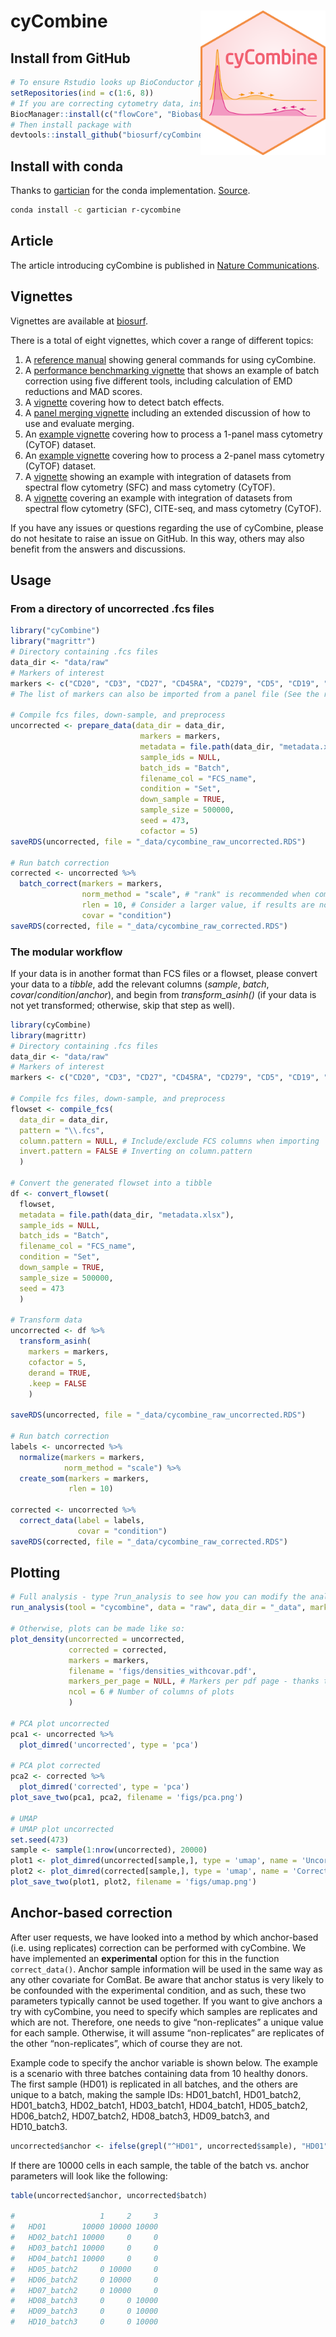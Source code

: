 
<!-- README.md is generated from README.Rmd. Please edit that file -->

# cyCombine <img src="inst/cyCombine.png" width="200" align="right" />

<!-- badges: start -->
<!-- [![Lifecycle: experimental](https://img.shields.io/badge/lifecycle-experimental-orange.svg)](https://www.tidyverse.org/lifecycle/#experimental) -->
<!-- [![Lifecycle: stable](https://img.shields.io/badge/lifecycle-stable-brightgreen.svg)](https://lifecycle.r-lib.org/articles/stages.html#stable) -->
<!-- badges: end -->
<!-- ## Clone github repository -->
<!-- ``` {sh, eval = FALSE} -->
<!-- # Run in terminal -->
<!-- git clone git@github.com:shdam/cyCombine.git -->
<!-- ``` -->
<!-- ## Restore renv library -->
<!-- ``` {r, eval = FALSE} -->
<!-- # Open project in Rstudio -->
<!-- # Install renv and restore library -->
<!-- install.packages("renv") -->
<!-- library(renv) -->
<!-- renv::restore() -->
<!-- ``` -->

## Install from GitHub

``` r
# To ensure Rstudio looks up BioConductor packages run:
setRepositories(ind = c(1:6, 8))
# If you are correcting cytometry data, install the following Bioconductor packages:
BiocManager::install(c("flowCore", "Biobase"))
# Then install package with
devtools::install_github("biosurf/cyCombine")
```

## Install with conda

Thanks to [gartician](https://github.com/gartician) for the conda
implementation. [Source](https://anaconda.org/gartician/r-cycombine).

``` sh
conda install -c gartician r-cycombine
```

## Article

The article introducing cyCombine is published in [Nature
Communications](https://doi.org/10.1038/s41467-022-29383-5).

## Vignettes

Vignettes are available at [biosurf](https://biosurf.org/cyCombine).

There is a total of eight vignettes, which cover a range of different
topics:

1.  A [reference manual](https://biosurf.org/cyCombine_ref_manual.html)
    showing general commands for using cyCombine.
2.  A [performance benchmarking
    vignette](https://biosurf.org/cyCombine_benchmarking.html) that
    shows an example of batch correction using five different tools,
    including calculation of EMD reductions and MAD scores.
3.  A
    [vignette](https://biosurf.org/cyCombine_detect_batch_effects.html)
    covering how to detect batch effects.
4.  A [panel merging
    vignette](https://biosurf.org/cyCombine_panel_merging.html)
    including an extended discussion of how to use and evaluate merging.
5.  An [example
    vignette](https://biosurf.org/cyCombine_CyTOF_1panel.html) covering
    how to process a 1-panel mass cytometry (CyTOF) dataset.
6.  An [example
    vignette](https://biosurf.org/cyCombine_CyTOF_2panels.html) covering
    how to process a 2-panel mass cytometry (CyTOF) dataset.
7.  A [vignette](https://biosurf.org/cyCombine_Spectralflow_CyTOF.html)
    showing an example with integration of datasets from spectral flow
    cytometry (SFC) and mass cytometry (CyTOF).
8.  A
    [vignette](https://biosurf.org/cyCombine_CITEseq_Spectral_CyTOF.html)
    covering an example with integration of datasets from spectral flow
    cytometry (SFC), CITE-seq, and mass cytometry (CyTOF).

If you have any issues or questions regarding the use of cyCombine,
please do not hesitate to raise an issue on GitHub. In this way, others
may also benefit from the answers and discussions.

## Usage

### From a directory of uncorrected .fcs files

``` r
library("cyCombine")
library("magrittr")
# Directory containing .fcs files
data_dir <- "data/raw"
# Markers of interest
markers <- c("CD20", "CD3", "CD27", "CD45RA", "CD279", "CD5", "CD19", "CD14", "CD45RO", "GranzymeA", "GranzymeK", "FCRL6", "CD355", "CD152", "CD69", "CD33", "CD4", "CD337", "CD8", "CD197", "LAG3", "CD56", "CD137", "CD161", "FoxP3", "CD80", "CD270", "CD275", "CD134", "CD278", "CD127", "KLRG1", "CD25", "HLADR", "TBet", "XCL1")
# The list of markers can also be imported from a panel file (See the reference manual for an example)

# Compile fcs files, down-sample, and preprocess
uncorrected <- prepare_data(data_dir = data_dir,
                             markers = markers,
                             metadata = file.path(data_dir, "metadata.xlsx"), # Can also be .csv file or data.frame object
                             sample_ids = NULL,
                             batch_ids = "Batch",
                             filename_col = "FCS_name",
                             condition = "Set",
                             down_sample = TRUE,
                             sample_size = 500000,
                             seed = 473,
                             cofactor = 5) 
saveRDS(uncorrected, file = "_data/cycombine_raw_uncorrected.RDS")

# Run batch correction
corrected <- uncorrected %>%
  batch_correct(markers = markers,
                norm_method = "scale", # "rank" is recommended when combining data with heavy batch effects
                rlen = 10, # Consider a larger value, if results are not convincing (e.g. 100)
                covar = "condition")
saveRDS(corrected, file = "_data/cycombine_raw_corrected.RDS")
```

### The modular workflow

If your data is in another format than FCS files or a flowset, please
convert your data to a *tibble*, add the relevant columns (*sample*,
*batch*, *covar*/*condition*/*anchor*), and begin from
*transform_asinh()* (if your data is not yet transformed; otherwise,
skip that step as well).

``` r
library(cyCombine)
library(magrittr)
# Directory containing .fcs files
data_dir <- "data/raw"
# Markers of interest
markers <- c("CD20", "CD3", "CD27", "CD45RA", "CD279", "CD5", "CD19", "CD14", "CD45RO", "GranzymeA", "GranzymeK", "FCRL6", "CD355", "CD152", "CD69", "CD33", "CD4", "CD337", "CD8", "CD197", "LAG3", "CD56", "CD137", "CD161", "FoxP3", "CD80", "CD270", "CD275", "CD134", "CD278", "CD127", "KLRG1", "CD25", "HLADR", "TBet", "XCL1")

# Compile fcs files, down-sample, and preprocess
flowset <- compile_fcs(
  data_dir = data_dir,
  pattern = "\\.fcs",
  column.pattern = NULL, # Include/exclude FCS columns when importing
  invert.pattern = FALSE # Inverting on column.pattern
  )

# Convert the generated flowset into a tibble
df <- convert_flowset(
  flowset,
  metadata = file.path(data_dir, "metadata.xlsx"),
  sample_ids = NULL,
  batch_ids = "Batch",
  filename_col = "FCS_name",
  condition = "Set",
  down_sample = TRUE,
  sample_size = 500000,
  seed = 473
  )

# Transform data
uncorrected <- df %>% 
  transform_asinh(
    markers = markers, 
    cofactor = 5, 
    derand = TRUE,
    .keep = FALSE
    )

saveRDS(uncorrected, file = "_data/cycombine_raw_uncorrected.RDS")

# Run batch correction
labels <- uncorrected %>%
  normalize(markers = markers,
            norm_method = "scale") %>%
  create_som(markers = markers,
             rlen = 10)

corrected <- uncorrected %>%
  correct_data(label = labels,
               covar = "condition")
saveRDS(corrected, file = "_data/cycombine_raw_corrected.RDS")
```

<!-- ### From a flowset -->
<!-- ```{r, eval = FALSE} -->
<!-- library(cyCombine) -->
<!-- library(magrittr) -->
<!-- # Load data -->
<!-- # Should contain the flowset, sample_ids, batch_ids, and markers of interest -->
<!-- load("data/flowset.Rdata") -->
<!-- # Convert flowset to workable datafram and transform data -->
<!-- uncorrected <- flowset %>% -->
<!--   convert_flowset(batch_ids = batch_ids, -->
<!--                   sample_ids = sample_ids, -->
<!--                   down_sample = TRUE, -->
<!--                   sample_size = 100000, -->
<!--                   seed = 473) %>%  -->
<!--   transform_asinh(markers = markers) -->
<!-- # Run batch correction -->
<!-- corrected <- uncorrected %>% -->
<!--   batch_correct(seed = 473) -->
<!-- ``` -->

## Plotting

``` r
# Full analysis - type ?run_analysis to see how you can modify the analysis
run_analysis(tool = "cycombine", data = "raw", data_dir = "_data", markers = markers)

# Otherwise, plots can be made like so:
plot_density(uncorrected = uncorrected,
             corrected = corrected,
             markers = markers,
             filename = 'figs/densities_withcovar.pdf',
             markers_per_page = NULL, # Markers per pdf page - thanks to asongggg for the suggestion
             ncol = 6 # Number of columns of plots
             )

# PCA plot uncorrected
pca1 <- uncorrected %>%
  plot_dimred('uncorrected', type = 'pca')
  
# PCA plot corrected
pca2 <- corrected %>%
  plot_dimred('corrected', type = 'pca')
plot_save_two(pca1, pca2, filename = 'figs/pca.png')

# UMAP
# UMAP plot uncorrected
set.seed(473)
sample <- sample(1:nrow(uncorrected), 20000)
plot1 <- plot_dimred(uncorrected[sample,], type = 'umap', name = 'Uncorrected')
plot2 <- plot_dimred(corrected[sample,], type = 'umap', name = 'Corrected')
plot_save_two(plot1, plot2, filename = 'figs/umap.png')
```

## Anchor-based correction

After user requests, we have looked into a method by which anchor-based
(i.e. using replicates) correction can be performed with cyCombine. We
have implemented an **experimental** option for this in the function
`correct_data()`. Anchor sample information will be used in the same way
as any other covariate for ComBat. Be aware that anchor status is very
likely to be confounded with the experimental condition, and as such,
these two parameters typically cannot be used together. If you want to
give anchors a try with cyCombine, you need to specify which samples are
replicates and which are not. Therefore, one needs to give
“non-replicates” a unique value for each sample. Otherwise, it will
assume “non-replicates” are replicates of the other “non-replicates”,
which of course they are not.

Example code to specify the anchor variable is shown below. The example
is a scenario with three batches containing data from 10 healthy donors.
The first sample (HD01) is replicated in all batches, and the others are
unique to a batch, making the sample IDs: HD01_batch1, HD01_batch2,
HD01_batch3, HD02_batch1, HD03_batch1, HD04_batch1, HD05_batch2,
HD06_batch2, HD07_batch2, HD08_batch3, HD09_batch3, and HD10_batch3.

``` r
uncorrected$anchor <- ifelse(grepl("^HD01", uncorrected$sample), "HD01", uncorrected$sample)
```

If there are 10000 cells in each sample, the table of the batch
vs. anchor parameters will look like the following:

``` r
table(uncorrected$anchor, uncorrected$batch)

#                   1     2     3
#   HD01        10000 10000 10000
#   HD02_batch1 10000     0     0
#   HD03_batch1 10000     0     0
#   HD04_batch1 10000     0     0
#   HD05_batch2     0 10000     0
#   HD06_batch2     0 10000     0
#   HD07_batch2     0 10000     0
#   HD08_batch3     0     0 10000
#   HD09_batch3     0     0 10000
#   HD10_batch3     0     0 10000
```

